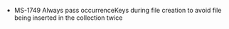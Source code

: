 - MS-1749 Always pass occurrenceKeys during file creation to avoid file being inserted in the collection twice